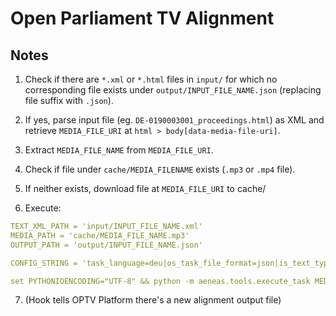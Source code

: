 # Open Parliament TV Alignment

## Notes

1. Check if there are `*.xml` or `*.html` files in `input/` for which no corresponding file exists under `output/INPUT_FILE_NAME.json` (replacing file suffix with `.json`).

2. If yes, parse input file (eg. `DE-0190003001_proceedings.html`) as XML and retrieve `MEDIA_FILE_URI` at `html > body[data-media-file-uri]`.

3. Extract `MEDIA_FILE_NAME` from `MEDIA_FILE_URI`.

4. Check if file under `cache/MEDIA_FILENAME` exists (`.mp3` or `.mp4` file). 

5. If neither exists, download file at `MEDIA_FILE_URI` to cache/

6. Execute: 

```yaml
TEXT_XML_PATH = 'input/INPUT_FILE_NAME.xml'
MEDIA_PATH = 'cache/MEDIA_FILE_NAME.mp3'
OUTPUT_PATH = 'output/INPUT_FILE_NAME.json'

CONFIG_STRING = 'task_language=deu|os_task_file_format=json|is_text_type=unparsed|is_text_unparsed_id_regex=s[0-9]+|is_text_unparsed_id_sort=numeric|task_adjust_boundary_no_zero=false|task_adjust_boundary_nonspeech_min=2|task_adjust_boundary_nonspeech_string=REMOVE|task_adjust_boundary_nonspeech_remove=REMOVE|is_audio_file_detect_head_min=0.1|is_audio_file_detect_head_max=3|is_audio_file_detect_tail_min=0.1|is_audio_file_detect_tail_max=3|task_adjust_boundary_algorithm=percent|task_adjust_boundary_percent_value=75|is_audio_file_head_length=1'

set PYTHONIOENCODING="UTF-8" && python -m aeneas.tools.execute_task MEDIA_PATH TEXT_XML_PATH CONFIG_STRING OUTPUT_PATH
```

7. (Hook tells OPTV Platform there's a new alignment output file)